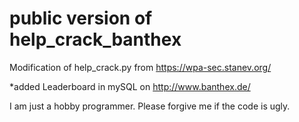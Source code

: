 # public version of help_crack_banthex
Modification of help_crack.py from https://wpa-sec.stanev.org/

*added Leaderboard in mySQL on http://www.banthex.de/

I am just a hobby programmer. Please forgive me if the code is ugly.
